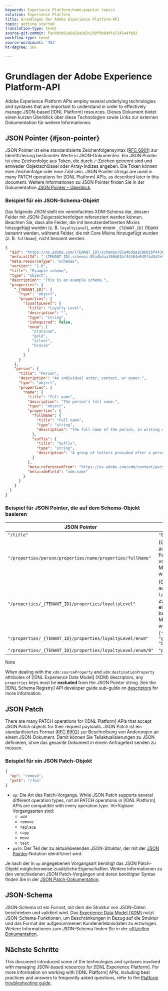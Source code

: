 ```yaml
---
keywords: Experience Platform;home;popular topics
solution: Experience Platform
title: Grundlagen der Adobe Experience Platform-API
topic: getting started
translation-type: tm+mt
source-git-commit: fac4b3d02a6e58a9d2c298f9b849fa7345e4fa93
workflow-type: tm+mt
source-wordcount: '483'
ht-degree: 56%

---
```



# Grundlagen der Adobe Experience Platform-API

Adobe Experience Platform APIs employ several underlying technologies and syntaxes that are important to understand in order to effectively manage JSON-based [!DNL Platform] resources. Dieses Dokument bietet einen kurzen Überblick über diese Technologien sowie Links zur externen Dokumentation für weitere Informationen.

## JSON Pointer {#json-pointer}

JSON Pointer ist eine standardisierte Zeichenfolgensyntax ([RFC 6901](https://tools.ietf.org/html/rfc6901)) zur Identifizierung bestimmter Werte in JSON-Dokumenten. Ein JSON Pointer ist eine Zeichenfolge aus Token, die durch `/`-Zeichen getrennt sind und entweder Objektschlüssel oder Array-Indizes angeben. Die Token können eine Zeichenfolge oder eine Zahl sein. JSON Pointer strings are used in many PATCH operations for [!DNL Platform] APIs, as described later in this document. Weitere Informationen zu JSON Pointer finden Sie in der Dokumentation [JSON Pointer – Überblick](https://rapidjson.org/md_doc_pointer.html).

### Beispiel für ein JSON-Schema-Objekt

Das folgende JSON stellt ein vereinfachtes XDM-Schema dar, dessen Felder mit JSON-Zeigerzeichenfolgen referenziert werden können. Beachten Sie, dass alle Felder, die mit benutzerdefinierten Mixins hinzugefügt wurden (z. B. `loyaltyLevel`), unter einem `_{TENANT_ID}` Objekt benannt werden, während Felder, die mit Core Mixins hinzugefügt wurden (z. B. `fullName`), nicht benannt werden.

```json
{
  "$id": "https://ns.adobe.com/{TENANT_ID}/schemas/85a4bdaa168b01bf44384e049fbd3d2e9b2ffaca440d35b9",
  "meta:altId": "_{TENANT_ID}.schemas.85a4bdaa168b01bf44384e049fbd3d2e9b2ffaca440d35b9",
  "meta:resourceType": "schemas",
  "version": "1.0",
  "title": "Example schema",
  "type": "object",
  "description": "This is an example schema.",
  "properties": {
    "_{TENANT_ID}": {
      "type": "object",
      "properties": {
        "loyaltyLevel": {
          "title": "Loyalty Level",
          "description": "",
          "type": "string",
          "isRequired": false,
          "enum": [
            "platinum",
            "gold",
            "silver",
            "bronze"
          ]
        }
      }
    },
    "person": {
      "title": "Person",
      "description": "An individual actor, contact, or owner.",
      "type": "object",
      "properties": {
        "name": {
          "title": "Full name",
          "description": "The person's full name.",
          "type": "object",
          "properties": {
            "fullName": {
              "title": "Full name",
              "type": "string",
              "description": "The full name of the person, in writing order most commonly accepted in the language of the name.",
            },
            "suffix": {
              "title": "Suffix",
              "type": "string",
              "description": "A group of letters provided after a person's name to provide additional information. The `suffix` is used at the end of someones name. For example Jr., Sr., M.D., PhD, I, II, III, etc.",
            }
          },
          "meta:referencedFrom": "https://ns.adobe.com/xdm/context/person-name",
          "meta:xdmField": "xdm:name"
        }
      }
    }
  }
}
```

### Beispiel für JSON Pointer, die auf dem Schema-Objekt basieren

| JSON Pointer | wird zu |
| --- | --- |
| `"/title"` | `"Example schema"` |
| `"/properties/person/properties/name/properties/fullName"` | (Gibt einen Verweis auf das `fullName` Feld zurück, der von einer Core-Mixin bereitgestellt wird.) |
| `"/properties/_{TENANT_ID}/properties/loyaltyLevel"` | (Gibt einen Verweis auf das `loyaltyLevel` Feld zurück, der von einem benutzerdefinierten Mixin bereitgestellt wird.) |
| `"/properties/_{TENANT_ID}/properties/loyaltyLevel/enum"` | `["platinum", "gold", "silver", "bronze"]` |
| `"/properties/_{TENANT_ID}/properties/loyaltyLevel/enum/0"` | `"platinum"` |

>[!NOTE]
>
>When dealing with the `xdm:sourceProperty` and `xdm:destinationProperty` attributes of [!DNL Experience Data Model] (XDM) descriptors, any `properties` keys must be **excluded** from the JSON Pointer string. See the [!DNL Schema Registry] API developer guide sub-guide on [descriptors](../xdm/api/descriptors.md) for more information.

## JSON Patch

There are many PATCH operations for [!DNL Platform] APIs that accept JSON Patch objects for their request payloads. JSON Patch ist ein standardisiertes Format ([RFC 6902](https://tools.ietf.org/html/rfc6902)) zur Beschreibung von Änderungen an einem JSON-Dokument. Damit können Sie Teilaktualisierungen zu JSON definieren, ohne das gesamte Dokument in einem Anfragetext senden zu müssen.

### Beispiel für ein JSON Patch-Objekt

```json
{
  "op": "remove",
  "path": "/foo"
}
```

* `op`: Die Art des Patch-Vorgangs. While JSON Patch supports several different operation types, not all PATCH operations in [!DNL Platform] APIs are compatible with every operation type. Verfügbare Vorgangsarten sind:
   * `add`
   * `remove`
   * `replace`
   * `copy`
   * `move`
   * `test`
* `path`: Der Teil der zu aktualisierenden JSON-Struktur, der mit der [JSON Pointer](#json-pointer)-Notation identifiziert wird.

Je nach der in `op` angegebenen Vorgangsart benötigt das JSON Patch-Objekt möglicherweise zusätzliche Eigenschaften. Weitere Informationen zu den verschiedenen JSON Patch-Vorgängen und deren benötigter Syntax finden Sie in der [JSON Patch-Dokumentation](http://jsonpatch.com/).

## JSON-Schema

JSON-Schema ist ein Format, mit dem die Struktur von JSON-Daten beschrieben und validiert wird. Das [Experience Data Model (XDM)](../xdm/home.md) nutzt JSON-Schema-Funktionen, um Beschränkungen in Bezug auf die Struktur und das Format der aufgenommenen Kundenerlebnisdaten zu erzwingen. Weitere Informationen zum JSON-Schema finden Sie in der [offiziellen Dokumentation](https://json-schema.org/).

## Nächste Schritte

This document introduced some of the technologies and syntaxes involved with managing JSON-based resources for [!DNL Experience Platform]. For more information on working with [!DNL Platform] APIs, including best practices and answers to frequently asked questions, refer to the [Platform troubleshooting guide](troubleshooting.md).